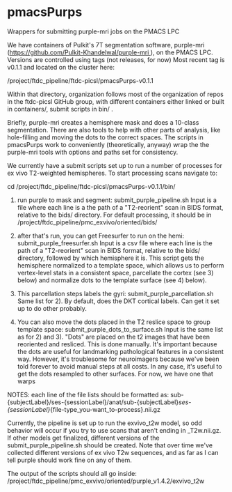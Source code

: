 # pmacsPurps
Wrappers for submitting purple-mri jobs on the PMACS LPC

We have containers of Pulkit's 7T segmentation software, purple-mri ([https://github.com/Pulkit-Khandelwal/purple-mri ]()), on the PMACS LPC. Versions are controlled using tags (not releases, for now)
Most recent tag is v0.1.1 and located on the cluster here:

/project/ftdc_pipeline/ftdc-picsl/pmacsPurps-v0.1.1

Within that directory, organization follows most of the organization of repos in the ftdc-picsl GitHub group, with different containers either linked or built in containers/, submit scripts in bin/ .  

Briefly, purple-mri creates a hemisphere mask and does a 10-class segmentation. There are also tools to help with other parts of analysis, like hole-filling and moving the dots to the correct spaces. The scripts in pmacsPurps work to conveniently (theoretically, anyway) wrap the the purple-mri tools with options and paths set for consistency.

We currently have a submit scripts set up to run a number of processes for ex vivo T2-weighted hemispheres. To start processing scans navigate to:

cd /project/ftdc_pipeline/ftdc-picsl/pmacsPurps-v0.1.1/bin/

  1) run purple to mask and segment: submit_purple_pipeline.sh
            Input is a file where each line is a the path of a "T2-reorient" scan in BIDS format, relative to the bids/ directory. For default processing, it should be in 
/project/ftdc_pipeline/pmc_exvivo/oriented/bids/

  2) after that's run, you can get Freesurfer to run on the hemi: submit_purple_freesurfer.sh
            Input is a csv file where each line is the path of a "T2-reorient" scan in BIDS format, relative to the bids/ directory, followed by which hemisphere it is. This script gets the hemisphere normalized to a template space, which allows us to perform vertex-level stats in a consistent space,  parcellate the cortex (see 3) below) and normalize dots to the template surface (see 4) below).
     
  3) This parcellation steps labels the gyri: submit_purple_parcellation.sh
           Same list for 2). By default, does the DKT cortical labels. Can get it set up to do other probably.
     
  4) You can also move the dots placed in the T2 reslice space to group template space: submit_purple_dots_to_surface.sh
           Input is the same list as for 2) and 3).
"Dots" are placed on the t2 images that have been reoriented and resliced. This is done manually. It's important because the dots are useful for landmarking pathological features in a consistent way. However, it's troublesome for neuroimagers because we've been told forever to avoid manual steps at all costs. In any case, it's useful to get the dots resampled to other surfaces. For now, we have one that warps 


NOTES: 
each line of the file lists should be formatted as: 
sub-{subjectLabel}/ses-{sessionLabel}/anat/sub-{subjectLabel}_ses-{sessionLabel}_{file-type_you-want_to-process}.nii.gz

Currently, the pipeline is set up to run the exvivo_t2w model, so odd behavior will occur if you try to use scans that aren't ending in _T2w.nii.gz. If other models get finalized, different versions of the submit_purple_pipeline.sh should be created. Note that over time we've collected different versions of ex vivo T2w sequences, and as far as I can tell purple should work fine on any of them.

The output of the scripts should all go inside:
/project/ftdc_pipeline/pmc_exvivo/oriented/purple_v1.4.2/exvivo_t2w
